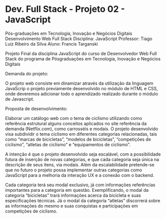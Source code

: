 # Dev. Full Stack - Projeto 02 - JavaScript

Pós-graduações em Tecnologia,
Inovação e Negócios Digitais
Desenvolvimento Web Full Stack
Disciplina: JavaScript
Professor: Tiago Luiz Ribeiro da Silva
Aluno: Francis Targanski

Projeto Final da disciplina JavaScript do curso de
Desenvolvedor Web Full Stack do programa de Pósgraduações em Tecnologia, Inovação e Negócios Digitais

Demanda do projeto:

O projeto web consiste em dinamizar através da utilização da linguagem JavaScrip o projeto previamente desenvolvido no módulo de HTML e CSS, onde deveremos adicionar todo o aprendizado realizado durante o módulo de Javascript.

Proposta de desenvolvimento:

Elaborar um catálogo web com o tema de ciclismo utilizando como
referência estrutural alguns conceitos aplicados no site referência da
demanda (Netflix.com), como carrosséis e modais.
O projeto desenvolvido visa subdividir o tema ciclismo em diferentes
categorias relacionadas, tais como “marcas de bicicletas”, “modelos de
bicicletas”, “competições de ciclismo”, “atletas de ciclismo” e “equipamentos
de ciclismo”.

A intenção é que o projeto desenvolvido seja escalável, com a
possibilidade futura de inserção de novas categorias, e que cada categoria
seja única na descrição de seus itens, via modais. Além da escalabilidade
pretende-se que no futuro o projeto possa implementar outras categorias
como JavaScript para a melhoria da interação UX e a conexão com o backend.

Cada categoria terá seu modal exclusivo, já com informações
referências importantes para a categoria em questão. Exemplificando, o
modal da categoria “bicicletas” trará informações acerca da bicicleta e suas
especificações técnicas. Já o modal da categoria “atletas” discorrerá sobre as
informações do mesmo e suas conquistas e participações em competições de
ciclismo.
